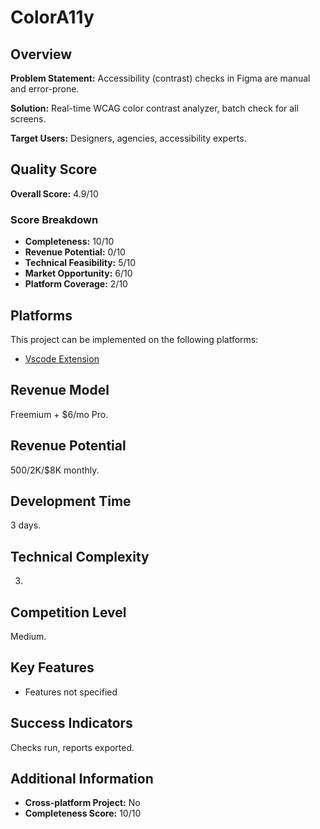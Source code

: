 # ColorA11y

## Overview
**Problem Statement:** Accessibility (contrast) checks in Figma are manual and error-prone.

**Solution:** Real-time WCAG color contrast analyzer, batch check for all screens.

**Target Users:** Designers, agencies, accessibility experts.

## Quality Score
**Overall Score:** 4.9/10

### Score Breakdown
- **Completeness:** 10/10
- **Revenue Potential:** 0/10
- **Technical Feasibility:** 5/10
- **Market Opportunity:** 6/10
- **Platform Coverage:** 2/10

## Platforms
This project can be implemented on the following platforms:
- [Vscode Extension](./platforms/vscode-extension/)

## Revenue Model
Freemium + $6/mo Pro.

## Revenue Potential
$500/$2K/$8K monthly.

## Development Time
3 days.

## Technical Complexity
3.

## Competition Level
Medium.

## Key Features
- Features not specified

## Success Indicators
Checks run, reports exported.

## Additional Information
- **Cross-platform Project:** No
- **Completeness Score:** 10/10
